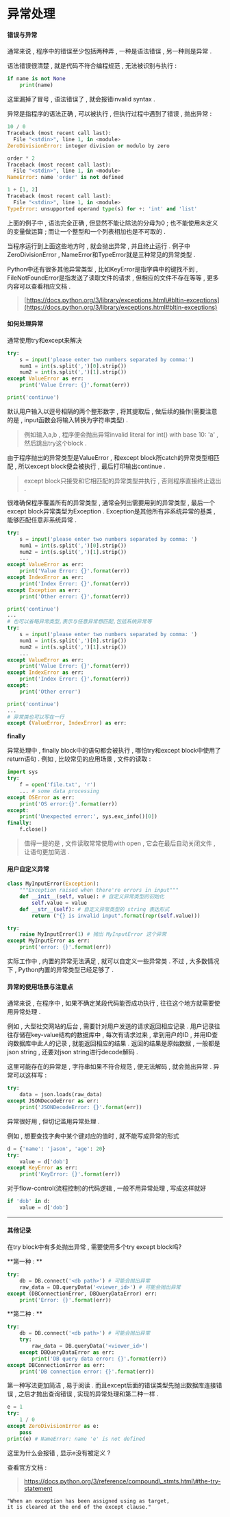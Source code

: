 # 异常处理

#### 错误与异常

通常来说 , 程序中的错误至少包括两种弄 , 一种是语法错误 , 另一种则是异常 .

语法错误很清楚 , 就是代码不符合编程规范 , 无法被识别与执行 :

```py
if name is not None
    print(name)
```

这里漏掉了冒号 , 语法错误了 , 就会报错invalid syntax .

异常是指程序的语法正确 , 可以被执行 , 但执行过程中遇到了错误 , 抛出异常 :

```py
10 / 0
Traceback (most recent call last):
  File "<stdin>", line 1, in <module>
ZeroDivisionError: integer division or modulo by zero

order * 2
Traceback (most recent call last):
  File "<stdin>", line 1, in <module>
NameError: name 'order' is not defined

1 + [1, 2]
Traceback (most recent call last):
  File "<stdin>", line 1, in <module>
TypeError: unsupported operand type(s) for +: 'int' and 'list'
```

上面的例子中 , 语法完全正确 , 但显然不能让除法的分母为0 ; 也不能使用未定义的变量做运算 ; 而让一个整型和一个列表相加也是不可取的 .

当程序运行到上面这些地方时 , 就会抛出异常 , 并且终止运行 . 例子中ZeroDivisionError , NameError和TypeError就是三种常见的异常类型 .

Python中还有很多其他异常类型 , 比如KeyError是指字典中的键找不到 , FileNotFoundError是指发送了读取文件的请求 , 但相应的文件不存在等等 , 更多内容可以查看相应文档 .

> [https://docs.python.org/3/library/exceptions.html\#bltin-exceptions](https://docs.python.org/3/library/exceptions.html#bltin-exceptions)

#### 如何处理异常

通常使用try和except来解决

```py
try:
    s = input('please enter two numbers separated by comma:')
    num1 = int(s.split(',')[0].strip())
    num2 = int(s.split(',')[1].strip())
except ValueError as err:
    print('Value Error: {}'.format(err))

print('continue')
```

默认用户输入以逗号相隔的两个整形数字 , 将其提取后 , 做后续的操作\(需要注意的是 , input函数会将输入转换为字符串类型\) .

> 例如输入a,b , 程序便会抛出异常invalid literal for int\(\) with base 10: 'a' , 然后跳出try这个block .

由于程序抛出的异常类型是ValueError , 和except block所catch的异常类型相匹配 , 所以except block便会被执行 , 最后打印输出continue .

> except block只接受和它相匹配的异常类型并执行 , 否则程序直接终止退出 .

很难确保程序覆盖所有的异常类型 , 通常会列出需要用到的异常类型 , 最后一个except block异常类型为Exception . Exception是其他所有非系统异常的基类 , 能够匹配任意非系统异常 .

```py
try:
    s = input('please enter two numbers separated by comma: ')
    num1 = int(s.split(',')[0].strip())
    num2 = int(s.split(',')[1].strip())
    ...
except ValueError as err:
    print('Value Error: {}'.format(err))
except IndexError as err:
    print('Index Error: {}'.format(err))
except Exception as err:
    print('Other error: {}'.format(err))

print('continue')
...
# 也可以省略异常类型,表示与任意异常想匹配,包括系统异常等
try:
    s = input('please enter two numbers separated by comma: ')
    num1 = int(s.split(',')[0].strip())
    num2 = int(s.split(',')[1].strip())
    ...
except ValueError as err:
    print('Value Error: {}'.format(err))
except IndexError as err:
    print('Index Error: {}'.format(err))
except:
    print('Other error')

print('continue')
...
# 异常类也可以写在一行
except (ValueError, IndexError) as err:
```

**finally**

异常处理中 , finally block中的语句都会被执行 , 哪怕try和except block中使用了return语句 . 例如 , 比较常见的应用场景 , 文件的读取 :

```py
import sys
try:
    f = open('file.txt', 'r')
    ... # some data processing
except OSError as err:
    print('OS error:{}'.format(err))
except:
    print('Unexpected error:', sys.exc_info()[0])
finally:
    f.close()
```

> 值得一提的是 , 文件读取常常使用with open , 它会在最后自动关闭文件 , 让语句更加简洁 .

#### 用户自定义异常

```py
class MyInputError(Exception):
    """Exception raised when there're errors in input"""
    def __init__(self, value): # 自定义异常类型的初始化
        self.value = value
    def __str__(self): # 自定义异常类型的 string 表达形式
        return ("{} is invalid input".format(repr(self.value)))

try:
    raise MyInputError(1) # 抛出 MyInputError 这个异常
except MyInputError as err:
    print('error: {}'.format(err))
```

实际工作中 , 内置的异常无法满足 , 就可以自定义一些异常类 . 不过 , 大多数情况下 , Python内置的异常类型已经足够了 .

#### 异常的使用场景与注意点

通常来说 , 在程序中 , 如果不确定某段代码能否成功执行 , 往往这个地方就需要使用异常处理 .

例如 , 大型社交网站的后台 , 需要针对用户发送的请求返回相应记录 . 用户记录往往存储在key-value结构的数据库中 , 每次有请求过来 , 拿到用户的ID , 并用ID查询数据库中此人的记录 , 就能返回相应的结果 . 返回的结果是原始数据 , 一般都是json string , 还要对json string进行decode解码 .

这里可能存在的异常是 , 字符串如果不符合规范 , 便无法解码 , 就会抛出异常 . 异常可以这样写 :

```py
try:
    data = json.loads(raw_data)
except JSONDecodeError as err:
    print('JSONDecodeError: {}'.format(err))
```

异常很好用 , 但切记滥用异常处理 .

例如 , 想要查找字典中某个键对应的值时 , 就不能写成异常的形式

```py
d = {'name': 'jason', 'age': 20}
try:
    value = d['dob']
except KeyError as err:
    print('KeyError: {}'.format(err))
```

对于flow-control\(流程控制\)的代码逻辑 , 一般不用异常处理 , 写成这样就好

```py
if 'dob' in d:
    value = d['dob']
```

---

#### 其他记录

在try block中有多处抛出异常 , 需要使用多个try except block吗?

**第一种 : **

```py
try:
    db = DB.connect('<db path>') # 可能会抛出异常
    raw_data = DB.queryData('<viewer_id>') # 可能会抛出异常
except (DBConnectionError, DBQueryDataError) err:
    print('Error: {}'.format(err))
```

**第二种 : **

```py
try:
    db = DB.connect('<db path>') # 可能会抛出异常
    try:
        raw_data = DB.queryData('<viewer_id>')
    except DBQueryDataError as err:
        print('DB query data error: {}'.format(err))
except DBConnectionError as err:
    print('DB connection error: {}'.format(err))
```

第一种写法更加简洁 , 易于阅读 . 而且except后面的错误类型先抛出数据库连接错误 , 之后才抛出查询错误 , 实现的异常处理和第二种一样 .

```py
e = 1
try:
    1 / 0
except ZeroDivisionError as e:
    pass
print(e) # NameError: name 'e' is not defined
```

这里为什么会报错 , 显示e没有被定义 ? 

查看官方文档 : 

> https://docs.python.org/3/reference/compound\_stmts.html\#the-try-statement

```
"When an exception has been assigned using as target, 
it is cleared at the end of the except clause."
```





